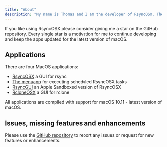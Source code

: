 ```yaml
---
title: "About"
description: "My name is Thomas and I am the developer of RsyncOSX. The development of RsyncOSX commenced in January 2016 as a project to learn Swift. The first version was released in March 2016 and I have learned a lot since then.The codebase for RsyncOSX today is very different from the very start."
---
```

If you like using RsyncOSX please consider giving me a star on the GitHub repository. Every single star is a motivation for me to continue developing and keep the apps updated for the latest version of macOS.

## Applications

There are four MacOS applications:

- [RsyncOSX](/post/AboutRsyncOSX) a GUI for rsync
- [The menuapp](/post/Menuapp) for executing scheduled RsyncOSX tasks
- [RsyncGUI](/post/RsyncGUIChangelog) an Apple Sandboxed version of RsyncOSX
- [RcloneOSX](https://github.com/rsyncOSX/rcloneosx) a GUI for rclone

All applications are compiled with support for macOS 10.11 - latest version of macOS.

## Issues, missing features and enhancements

Please use the [GitHub repository](https://github.com/rsyncOSX/RsyncOSX) to report any issues or request for new features or enhancements.
